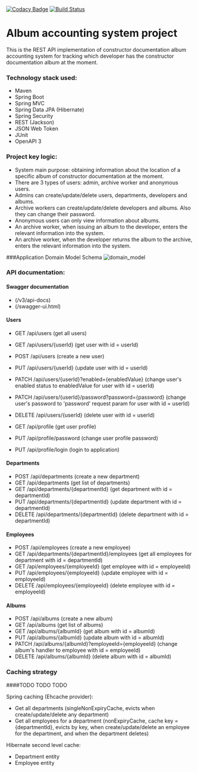 [![Codacy Badge](https://app.codacy.com/project/badge/Grade/e99d6883f16949cf967a1f52b341580a)](https://www.codacy.com/gh/igar15/albumaccounting/dashboard)
[![Build Status](https://api.travis-ci.com/igar15/albumaccounting.svg?branch=master)](https://travis-ci.com//igar15/albumaccounting)

Album accounting system project 
=================================

This is the REST API implementation of constructor documentation album accounting system for tracking which developer has the constructor documentation album at the moment.

### Technology stack used: 
* Maven
* Spring Boot
* Spring MVC
* Spring Data JPA (Hibernate)
* Spring Security
* REST (Jackson)
* JSON Web Token
* JUnit
* OpenAPI 3

### Project key logic:
* System main purpose: obtaining information about the location of a specific album of constructor documentation at the moment.
* There are 3 types of users: admin, archive worker and anonymous users.
* Admins can create/update/delete users, departments, developers and albums.
* Archive workers can create/update/delete developers and albums. Also they can change their password.
* Anonymous users can only view information about albums.
* An archive worker, when issuing an album to the developer, enters the relevant information into the system.
* An archive worker, when the developer returns the album to the archive, enters the relevant information into the system.

###Application Domain Model Schema
![domain_model](https://user-images.githubusercontent.com/60218699/122444402-2c9f6b80-cfa9-11eb-89e0-d6ac1804393e.png)

### API documentation:
#### Swagger documentation
- (/v3/api-docs)
- (/swagger-ui.html)
#### Users
- GET /api/users (get all users)
- GET /api/users/{userId} (get user with id = userId)
- POST /api/users (create a new user)
- PUT /api/users/{userId} (update user with id = userId)
- PATCH /api/users/{userId}?enabled={enabledValue} (change user's enabled status to enabledValue for user with id = userId)
- PATCH /api/users/{userId}/password?password={password} (change user's password to 'password' request param for user with id = userId)
- DELETE /api/users/{userId} (delete user with id = userId)

- GET /api/profile (get user profile)
- PUT /api/profile/password (change user profile password)
- PUT /api/profile/login (login to application)
#### Departments
- POST /api/departments (create a new department)
- GET /api/departments (get list of departments)
- GET /api/departments/{departmentId} (get department with id = departmentId)
- PUT /api/departments/{departmentId} (update department with id = departmentId)
- DELETE /api/departments/{departmentId} (delete department with id = departmentId)
#### Employees
- POST /api/employees (create a new employee)
- GET /api/departments/{departmentId}/employees (get all employees for department with id = departmentId)
- GET /api/employees/{employeeId} (get employee with id = employeeId)
- PUT /api/employees/{employeeId} (update employee with id = employeeId)
- DELETE /api/employees/{employeeId} (delete employee with id = employeeId)
#### Albums
- POST /api/albums (create a new album)
- GET /api/albums (get list of albums)
- GET /api/albums/{albumId} (get album with id = albumId)
- PUT /api/albums/{albumId} (update album with id = albumId)
- PATCH /api/albums/{albumId}?employeeId={employeeId} (change album's handler to employee with id = employeeId)
- DELETE /api/albums/{albumId} (delete album with id = albumId)

### Caching strategy

####TODO TODO TODO

Spring caching (Ehcache provider):
- Get all departments (singleNonExpiryCache, evicts when create/update/delete any department)
- Get all employees for a department (nonExpiryCache, cache key = {departmentId}, evicts by key, when create/update/delete an employee for the department, and when the department deletes)  

Hibernate second level cache:
- Department entity
- Employee entity